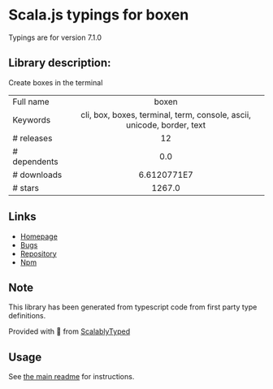 
# Scala.js typings for boxen

Typings are for version 7.1.0

## Library description:
Create boxes in the terminal

|                    |                 |
| ------------------ | :-------------: |
| Full name          | boxen |
| Keywords           | cli, box, boxes, terminal, term, console, ascii, unicode, border, text |
| # releases         | 12 |
| # dependents       | 0.0 |
| # downloads        | 6.6120771E7 |
| # stars            | 1267.0 |

## Links
- [Homepage](https://github.com/sindresorhus/boxen#readme)
- [Bugs](https://github.com/sindresorhus/boxen/issues)
- [Repository](https://github.com/sindresorhus/boxen)
- [Npm](https://www.npmjs.com/package/boxen)
    


## Note
This library has been generated from typescript code from first party type definitions.

Provided with :purple_heart: from [ScalablyTyped](https://github.com/oyvindberg/ScalablyTyped)

## Usage
See [the main readme](../../readme.md) for instructions.


